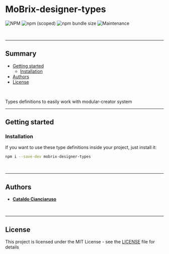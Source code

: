 # MoBrix-designer-types

![NPM](https://img.shields.io/npm/l/mobrix-designer-types?label=License&style=for-the-badge)
![npm (scoped)](https://img.shields.io/npm/v/mobrix-designer-types?color=orange%20&label=Latest%20version&style=for-the-badge&logo=npm)
![npm bundle size](https://img.shields.io/bundlephobia/min/mobrix-designer-types?label=Package%20size&style=for-the-badge)
![Maintenance](https://img.shields.io/maintenance/yes/2025?label=Maintained&style=for-the-badge)

<br>

---

## Summary

- [Getting started](#getting-started)
  - [Installation](#installation)
- [Authors](#authors)
- [License](#license)

<br>

Types definitions to easily work with modular-creator system

---

## Getting started

### Installation

If you want to use these type definitions inside your project, just install it:

```sh
npm i --save-dev mobrix-designer-types
```

<br>

---

## Authors

- [**Cataldo Cianciaruso**](https://github.com/CianciarusoCataldo)

<br>

---

## License

This project is licensed under the MIT License - see the [LICENSE](LICENSE) file for details
